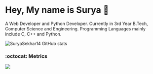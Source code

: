 # Hey, My name is Surya 👋

A Web Developer and Python Developer. Currently in 3rd Year B.Tech, Computer Science and Engineering.
Programming Languages mainly include C, C++ and Python.

<!--
# Hi there 👋
## I am Swapnanil Ray aka RedHatPanda 🐼

**redhatpanda/redhatpanda** is a ✨ _special_ ✨ repository because its `README.md` (this file) appears on your GitHub profile.

Here are some ideas to get you started:

- 🔭 I’m currently working on ...
- 🌱 I’m currently learning ...
- 👯 I’m looking to collaborate on ...
- 🤔 I’m looking for help with ...
- 💬 Ask me about ...
- 📫 How to reach me: ...
- 😄 Pronouns: ...
- ⚡ Fun fact: ...
-->  
    
![SuryaSekhar14 GitHub stats](https://github-readme-stats.vercel.app/api?username=SuryaSekhar14&show_icons=true&theme=radical) 
### :octocat: Metrics
<c><img align="center" src="https://github-readme-streak-stats.herokuapp.com/?user=suryasekhar14&theme=radical&custom_title=streak-stats&hide_border=true&layout=compact" /></c><br>
 
  
